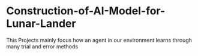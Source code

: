 # Construction-of-AI-Model-for-Lunar-Lander
This Projects mainly focus how an agent in our environment learns through many trial and error methods

